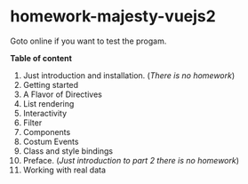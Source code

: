 # homework-majesty-vuejs2

Goto online if you want to test the progam.

**Table of content**

1. Just introduction and installation. (*There is no homework*)
2. Getting started
3. A Flavor of Directives
4. List rendering
5. Interactivity
6. Filter
7. Components
8. Costum Events
9. Class and style bindings
10. Preface. (*Just introduction to part 2 there is no homework*)
11. Working with real data
